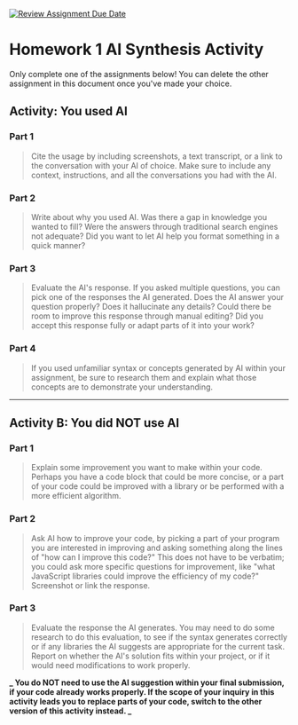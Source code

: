 [![Review Assignment Due Date](https://classroom.github.com/assets/deadline-readme-button-22041afd0340ce965d47ae6ef1cefeee28c7c493a6346c4f15d667ab976d596c.svg)](https://classroom.github.com/a/PA8fMuFu)

# Homework 1 AI Synthesis Activity

Only complete one of the assignments below! You can delete the other assignment in this document once you've made your choice.

## Activity: You used AI

### Part 1

> Cite the usage by including screenshots, a text transcript, or a link to the conversation with your AI of choice. Make sure to include any context, instructions, and all the conversations you had with the AI.

### Part 2

> Write about why you used AI. Was there a gap in knowledge you wanted to fill? Were the answers through traditional search engines not adequate? Did you want to let AI help you format something in a quick manner?

### Part 3

> Evaluate the AI's response. If you asked multiple questions, you can pick one of the responses the AI generated. Does the AI answer your question properly? Does it hallucinate any details? Could there be room to improve this response through manual editing? Did you accept this response fully or adapt parts of it into your work?

### Part 4

> If you used unfamiliar syntax or concepts generated by AI within your assignment, be sure to research them and explain what those concepts are to demonstrate your understanding.

---

## Activity B: You did NOT use AI

### Part 1

> Explain some improvement you want to make within your code. Perhaps you have a code block that could be more concise, or a part of your code could be improved with a library or be performed with a more efficient algorithm.

### Part 2

> Ask AI how to improve your code, by picking a part of your program you are interested in improving and asking something along the lines of "how can I improve this code?" This does not have to be verbatim; you could ask more specific questions for improvement, like "what JavaScript libraries could improve the efficiency of my code?" Screenshot or link the response.

### Part 3

> Evaluate the response the AI generates. You may need to do some research to do this evaluation, to see if the syntax generates correctly or if any libraries the AI suggests are appropriate for the current task. Report on whether the AI's solution fits within your project, or if it would need modifications to work properly.

**_ You do NOT need to use the AI suggestion within your final submission, if your code already works properly. If the scope of your inquiry in this activity leads you to replace parts of your code, switch to the other version of this activity instead. _**
